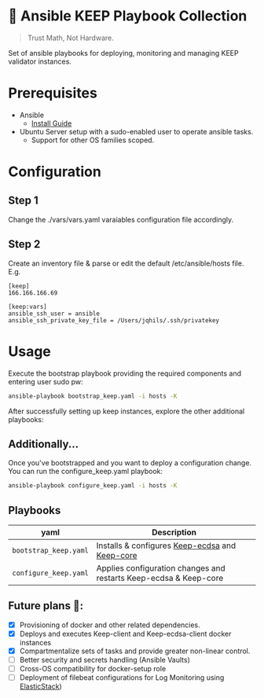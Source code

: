 # 🏰 Ansible KEEP Playbook Collection
> Trust Math, Not Hardware.

Set of ansible playbooks for deploying, monitoring and managing KEEP validator instances.


# Prerequisites
* Ansible
    * [Install Guide](https://docs.ansible.com/ansible/latest/installation_guide/intro_installation.html)
* Ubuntu Server setup with a sudo-enabled user to operate ansible tasks.
    * Support for other OS families scoped.


# Configuration
## Step 1
Change the ./vars/vars.yaml varaiables configuration file accordingly.

## Step 2
Create an inventory file & parse or edit the default /etc/ansible/hosts file. E.g.
```
[keep]
166.166.166.69

[keep:vars]
ansible_ssh_user = ansible
ansible_ssh_private_key_file = /Users/jqhils/.ssh/privatekey
```

# Usage

Execute the bootstrap playbook providing the required components and entering user sudo pw:
```bash
ansible-playbook bootstrap_keep.yaml -i hosts -K
```

After successfully setting up keep instances, explore the other additional playbooks:

## Additionally...
Once you've bootstrapped and you want to deploy a configuration change. You can run the configure_keep.yaml playbook:
 ```bash
ansible-playbook configure_keep.yaml -i hosts -K
```

## Playbooks
yaml | Description
-----|------------
`bootstrap_keep.yaml` | Installs & configures  [Keep-ecdsa](https://github.com/keep-network/keep-ecdsa) and [Keep-core](https://github.com/keep-network/keep-core/blob/master/docs/run-random-beacon.adoc)
`configure_keep.yaml` | Applies configuration changes and restarts Keep-ecdsa & Keep-core

## Future plans 🚀:
- [x] Provisioning of docker and other related dependencies.
- [x] Deploys and executes Keep-client and Keep-ecdsa-client docker instances
- [X] Compartmentalize sets of tasks and provide greater non-linear control.
- [ ] Better security and secrets handling (Ansible Vaults)
- [ ] Cross-OS compatibility for docker-setup role
- [ ] Deployment of filebeat configurations for Log Monitoring using [ElasticStack](https://www.notion.so/Setting-up-Elastic-Stack-Dashboard-14f9edc94418468bb95af40417a0332a))